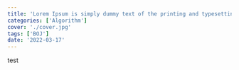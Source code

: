 ```yaml
---
title: 'Lorem Ipsum is simply dummy text of the printing and typesetting industry'
categories: ['Algorithm']
cover: './cover.jpg'
tags: ['BOJ']
date: '2022-03-17'
---
```


test
